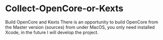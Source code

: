 # Collect-OpenCore-or-Kexts
Build OpenCore and Kexts
There is an opportunity to build OpenCore from the Master version (sources) from under MacOS, you only need installed Xcode, in the future I will develop the project.
